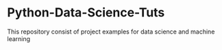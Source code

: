 # Python-Data-Science-Tuts
This repository consist of project examples for data science and machine learning
